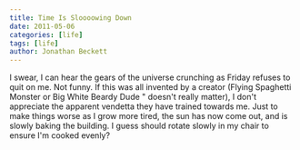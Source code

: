 ```yaml
---
title: Time Is Sloooowing Down
date: 2011-05-06
categories: [life]
tags: [life]
author: Jonathan Beckett
---
```


I swear, I can hear the gears of the universe crunching as Friday refuses to quit on me. Not funny. If this was all invented by a creator (Flying Spaghetti Monster or Big White Beardy Dude " doesn't really matter), I don't appreciate the apparent vendetta they have trained towards me. Just to make things worse as I grow more tired, the sun has now come out, and is slowly baking the building. I guess should rotate slowly in my chair to ensure I'm cooked evenly?